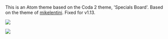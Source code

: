 This is an Atom theme based on the Coda 2 theme, 'Specials Board'. Based on the theme of [mikelentini](https://github.com/mikelentini/Specials-Board). Fixed for v1.13.

![](http://f.cl.ly/items/0b2R073s3e04261Z0120/Screen%20Shot%202014-02-27%20at%203.14.25%20PM.png)

![](http://f.cl.ly/items/3z2e3g0s211W1n2K0j1s/Screen%20Shot%202014-02-27%20at%203.14.32%20PM.png)
